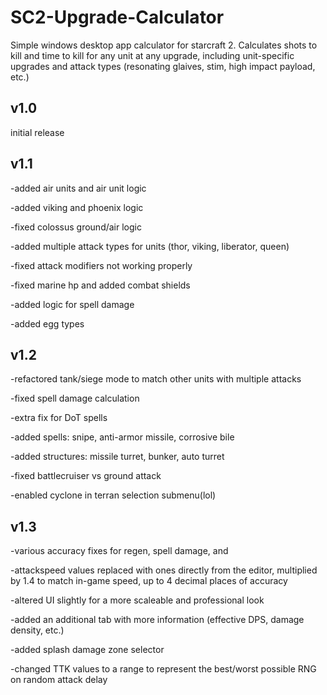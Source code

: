 # SC2-Upgrade-Calculator

Simple windows desktop app calculator for starcraft 2. Calculates  shots to kill and time to kill for any unit at any upgrade, including unit-specific upgrades and attack types (resonating glaives, stim, high impact payload, etc.)

v1.0
---
initial release

v1.1
---
-added air units and air unit logic

-added viking and phoenix logic

-fixed colossus ground/air logic

-added multiple attack types for units (thor, viking, liberator, queen)

-fixed attack modifiers not working properly

-fixed marine hp and added combat shields

-added logic for spell damage

-added egg types

v1.2
---
-refactored tank/siege mode to match other units with multiple attacks

-fixed spell damage calculation 

-extra fix for DoT spells

-added spells: snipe, anti-armor missile, corrosive bile

-added structures: missile turret, bunker, auto turret

-fixed battlecruiser vs ground attack

-enabled cyclone in terran selection submenu(lol)

v1.3
---
-various accuracy fixes for regen, spell damage, and 

-attackspeed values replaced with ones directly from the editor, multiplied by 1.4 to match in-game speed, up to 4 decimal places of accuracy

-altered UI slightly for a more scaleable and professional look

-added an additional tab with more information (effective DPS, damage density, etc.)

-added splash damage zone selector

-changed TTK values to a range to represent the best/worst possible RNG on random attack delay
